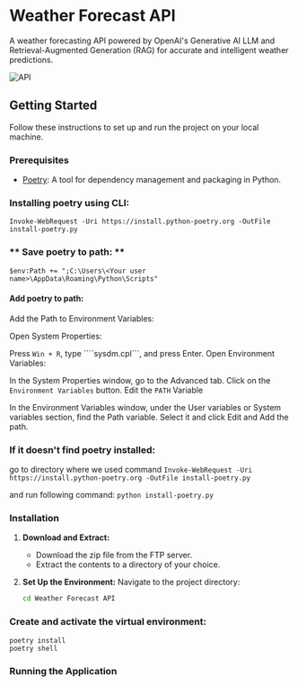 # Weather Forecast API

A weather forecasting API powered by OpenAI's Generative AI LLM and Retrieval-Augmented Generation (RAG) for accurate and intelligent weather predictions.

![API](https://shorturl.at/3I4Za)

## Getting Started
Follow these instructions to set up and run the project on your local machine.

### Prerequisites

- [Poetry](https://python-poetry.org/docs/#installation): A tool for dependency management and packaging in Python.

### Installing poetry using CLI:
```Invoke-WebRequest -Uri https://install.python-poetry.org -OutFile install-poetry.py```

### ** Save poetry to path: ** 

`$env:Path += ";C:\Users\<Your user name>\AppData\Roaming\Python\Scripts" `
#### Add poetry to path:


Add the Path to Environment Variables:

Open System Properties:

Press ``` Win + R ```, type ````sysdm.cpl```, and press Enter.
Open Environment Variables:

In the System Properties window, go to the Advanced tab.
Click on the ```Environment Variables``` button.
Edit the ```PATH``` Variable

In the Environment Variables window, under the User variables or System variables section, find the Path variable.
Select it and click Edit and Add the path.

### If it doesn't find poetry installed:

go to directory where we used command 
```Invoke-WebRequest -Uri https://install.python-poetry.org -OutFile install-poetry.py```

and run following command:
```python install-poetry.py```  

### Installation

1. **Download and Extract:**
   - Download the zip file from the FTP server.
   - Extract the contents to a directory of your choice.

2. **Set Up the Environment:**
   Navigate to the project directory:
   ```bash
   cd Weather Forecast API
### Create and activate the virtual environment:

```
poetry install
poetry shell
```

### Running the Application

```uvicorn ForecastAPI:app --reload
```

